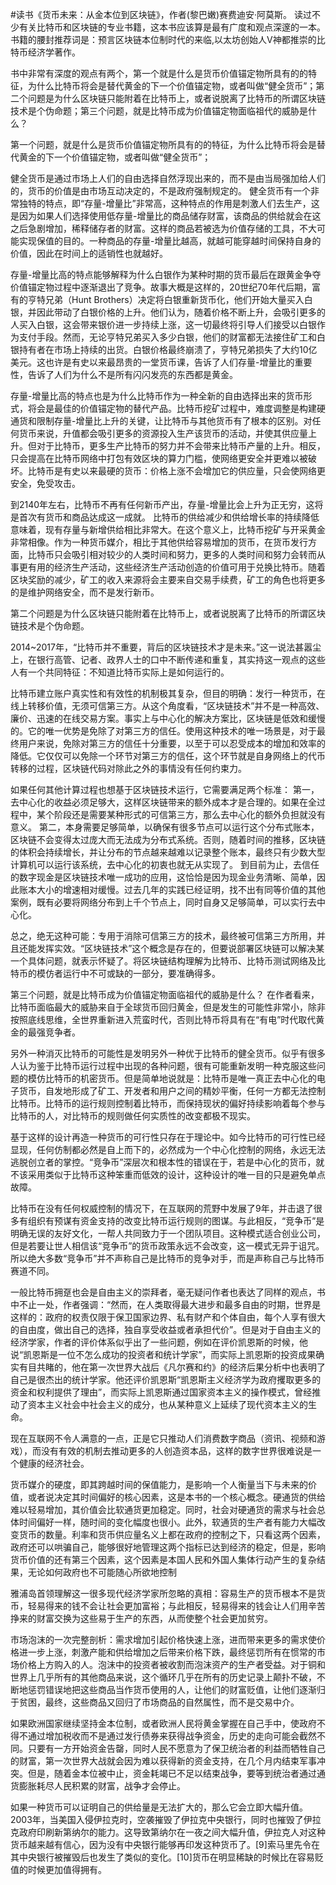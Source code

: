 #读书《货币未来：从金本位到区块链》，作者(黎巴嫩)赛费迪安·阿莫斯。
读过不少有关比特币和区块链的专业书籍，这本书应该算是最有广度和观点深邃的一本。书籍的腰封推荐词是：预言区块链本位制时代的来临,以太坊创始人V神都推崇的比特币经济学著作。

书中非常有深度的观点有两个，第一个就是什么是货币价值锚定物所具有的的特征，为什么比特币将会是替代黄金的下一个价值锚定物，或者叫做“健全货币”；第二个问题是为什么区块链只能附着在比特币上，或者说脱离了比特币的所谓区块链技术是个伪命题；第三个问题，就是比特币成为价值锚定物面临祖代的威胁是什么？

第一个问题，就是什么是货币价值锚定物所具有的的特征，为什么比特币将会是替代黄金的下一个价值锚定物，或者叫做“健全货币”；

健全货币是通过市场上人们的自由选择自然浮现出来的，而不是由当局强加给人们的，货币的价值是由市场互动决定的，不是政府强制规定的。
健全货币有一个非常独特的特点，即“存量-增量比”非常高，这种特点的作用是刺激人们去生产，这是因为如果人们选择使用低存量-增量比的商品储存财富，该商品的供给就会在这之后急剧增加，稀释储存者的财富。这样的商品若被选为价值存储的工具，不大可能实现保值的目的。一种商品的存量-增量比越高，就越可能穿越时间保持自身的价值，因此在时间上的适销性也就越好。

存量-增量比高的特点能够解释为什么白银作为某种时期的货币最后在跟黄金争夺价值锚定物过程中逐渐退出了竞争。故事大概是这样的，20世纪70年代后期，富有的亨特兄弟（Hunt Brothers）决定将白银重新货币化，他们开始大量买入白银，并因此带动了白银价格的上升。他们认为，随着价格不断上升，会吸引更多的人买入白银，这会带来银价进一步持续上涨，这一切最终将引导人们接受以白银作为支付手段。然而，无论亨特兄弟买入多少白银，他们的财富都无法接住矿工和白银持有者在市场上持续的出货。白银价格最终崩溃了，亨特兄弟损失了大约10亿美元。这也许是有史以来最昂贵的一堂货币课，告诉了人们存量-增量比的重要性，告诉了人们为什么不是所有闪闪发亮的东西都是黄金。

存量-增量比高的特点也是为什么比特币作为一种全新的自由选择出来的货币形式，将会是最佳的价值锚定物的替代产品。比特币挖矿过程中，难度调整是构建硬通货和限制存量-增量比上升的关键，让比特币与其他货币有了根本的区别。对任何货币来说，升值都会吸引更多的资源投入生产该货币的活动，并使其供应量上升。但对于比特币，更多生产比特币的努力并不会带来比特币产量的上升。相反，只会提高在比特币网络中打包有效区块的算力门槛，使网络更安全并更难以被破坏。比特币是有史以来最硬的货币：价格上涨不会增加它的供应量，只会使网络更安全，免受攻击。

到2140年左右，比特币不再有任何新币产出，存量-增量比会上升为正无穷，这将是首次有货币和商品达成这一成就。
比特币的供给减少和供给增长率的持续降低意味着，现有存量与新增供给相比非常大。在这个意义上，比特币挖矿与开采黄金非常相像。作为一种货币媒介，相比于其他供给容易增加的货币，在货币发行方面，比特币只会吸引相对较少的人类时间和努力，更多的人类时间和努力会转而从事更有用的经济生产活动，这些经济生产活动创造的价值可用于兑换比特币。随着区块奖励的减少，矿工的收入来源将会主要来自交易手续费，矿工的角色也将更多的是维护网络安全，而不是发行新币。

第二个问题是为什么区块链只能附着在比特币上，或者说脱离了比特币的所谓区块链技术是个伪命题。

2014~2017年，“比特币并不重要，背后的区块链技术才是未来。”这一说法甚嚣尘上，在银行高管、记者、政界人士的口中不断传递和重复，其实持这一观点的这些人有一个共同特征：不知道比特币实际上是如何运行的。

比特币建立账户真实性和有效性的机制极其复杂，但目的明确：发行一种货币，在线上转移价值，无须可信第三方。从这个角度看，“区块链技术”并不是一种高效、廉价、迅速的在线交易方案。事实上与中心化的解决方案比，区块链是低效和缓慢的。它的唯一优势是免除了对第三方的信任。使用这种技术的唯一场景是，对于最终用户来说，免除对第三方的信任十分重要，以至于可以忍受成本的增加和效率的降低。它仅仅可以免除一个环节对第三方的信任，这个环节就是自身网络上的代币转移的过程，区块链代码对除此之外的事情没有任何约束力。

如果任何其他计算过程也想基于区块链技术运行，它需要满足两个标准：
第一，去中心化的收益必须足够大，这样区块链带来的额外成本才是合理的。如果在全过程中，某个阶段还是需要某种形式的可信第三方，那么去中心化的额外负担就没有意义。
第二，本身需要足够简单，以确保有很多节点可以运行这个分布式账本，区块链不会变得太过庞大而无法成为分布式系统。否则，随着时间的推移，区块链的体积会持续增长，并让分布的节点越来越难以记录整个账本，最终只有少数大型计算机可以运行该系统，去中心化的初衷也就无从实现了。
到目前为止，去信任的数字现金是区块链技术唯一成功的应用，这恰恰是因为现金业务清晰、简单，因此账本大小的增速相对缓慢。过去几年的实践已经证明，找不出有同等价值的其他案例，既有必要将网络分布到上千个节点上，同时自身又足够简单，可以实行去中心化。

总之，绝无这种可能：专用于消除可信第三方的技术，最终被可信第三方所用，并且还能发挥实效。“区块链技术”这个概念是存在的，但要说部署区块链可以解决某一个具体问题，就表示怀疑了。将区块链结构理解为比特币、比特币测试网络及比特币的模仿者运行中不可或缺的一部分，要准确得多。

第三个问题，就是比特币成为价值锚定物面临祖代的威胁是什么？
在作者看来，比特币面临最大的威胁来自于全球货币回归黄金，但是发生的可能性非常小，除非按照底线思维，全世界重新进入荒蛮时代，否则比特币将具有在“有电”时代取代黄金的最强竞争者。

另外一种消灭比特币的可能性是发明另外一种优于比特币的健全货币。似乎有很多人认为鉴于比特币运行过程中出现的各种问题，很有可能重新发明一种克服这些问题的模仿比特币的机密货币。但是简单地说就是：比特币是唯一真正去中心化的电子货币，自发地形成了矿工、开发者和用户之间的精妙平衡，任何一方都无法控制比特币。比特币的运行规则控制着比特币，而保持现状的偏好持续影响着每个参与比特币的人，对比特币的规则做任何实质性的改变都极不现实。

基于这样的设计再造一种货币的可行性只存在于理论中。如今比特币的可行性已经显现，任何仿制都必然是自上而下的，必然成为一个中心化控制的网络，永远无法逃脱创立者的掌控。“竞争币”深层次和根本性的错误在于，若是中心化的货币，就不该采用类似于比特币这种笨重而低效的设计，这种设计的唯一目的只是避免单点故障。

比特币在没有任何权威控制的情况下，在互联网的荒野中发展了9年，并击退了很多有组织有预谋有资金支持的改变比特币运行规则的图谋。与此相反，“竞争币”是明确无误的友好文化，一帮人共同致力于一个团队项目。这种模式适合创业公司，但是若要让世人相信该“竞争币”的货币政策永远不会改变，这一模式无异于诅咒。所以绝大多数“竞争币”并不声称自己是比特币的竞争对手，而是声称自己与比特币赛道不同。

一般比特币拥趸也会是自由主义的崇拜者，毫无疑问作者也表达了同样的观点，书中不止一处，作者强调：“然而，在人类取得最大进步和最多自由的时期，世界是这样的：政府的权责仅限于保卫国家边界、私有财产和个体自由，每个人享有很大的自由度，做出自己的选择，独自享受收益或者承担代价”。但是对于自由主义的经济学家，作者的评价体系似乎出了一些问题，例如在评价凯恩斯的时候，他说“凯恩斯是一位不怎么成功的投资者和统计学家”，而实际上凯恩斯的投资成果确实有目共睹的，他在第一次世界大战后《凡尔赛和约》的经济后果分析中也表明了自己是很杰出的统计学家。他还评价凯恩斯“凯恩斯主义经济学为政府攫取更多的资金和权利提供了理由”，而实际上凯恩斯通过国家资本主义的操作模式，曾经推动了资本主义社会中社会主义的成分，也从某种意义上延续了现代资本主义的生命。


现在互联网不令人满意的一点，正是它只推动人们消费数字商品（资讯、视频和游戏），而没有有效的机制去推动更多的人创造资本品，这样的数字世界很难说是一个健康的经济社会。

货币媒介的硬度，即其跨越时间的保值能力，是影响一个人衡量当下与未来的价值，或者说决定其时间偏好的核心因素，这是本书的一个核心概念。硬通货的供给难以轻易增加，其价值会比软通货更加稳定。同时，社会对硬通货的需求与社会总体时间偏好一样，随时间的变化幅度也很小。此外，软通货的生产者有能力大幅改变货币的数量。利率和货币供应量名义上都在政府的控制之下，只看这两个因素，政府还可以哄骗自己，能够很好地管理这两个指标已达到经济的稳定，但是，影响货币价值的还有第三个因素，这个因素是本国人民和外国人集体行动产生的复杂结果，无论如何政府也不可能随心所欲地控制

雅浦岛首领理解这一很多现代经济学家所忽略的真相：容易生产的货币根本不是货币，轻易得来的钱不会让社会更加富裕；与此相反，轻易得来的钱会让人们用辛苦挣来的财富交换为这些易于生产的东西，从而使整个社会更加贫穷。

市场泡沫的一次完整剖析：需求增加引起价格快速上涨，进而带来更多的需求使价格进一步上涨，刺激产能和供给增加之后带来价格下跌，最终惩罚所有在惯常的市场价格上方购入的人。泡沫中的投资者被收割而泡沫资产的生产者受益。对于铜和世界上几乎所有的其他商品来说，这个循环几乎在所有的历史记录上颠扑不破，不断地惩罚错误地把这些商品当作货币使用的人，让他们的财富贬值，让他们逐渐归于贫困，最终，这些商品又回归了市场商品的自然属性，而不是交易中介。

如果欧洲国家继续坚持金本位制，或者欧洲人民将黄金掌握在自己手中，使政府不得不通过增加税收而不是通过发行债券来获得战争资金，历史的走向可能会截然不同。只要有一方开始资金告罄，同时人民不愿意为了保卫统治者的利益而牺牲自己的财富，第一次世界大战就会因为难以获得新的资金支持，在几个月内结束军事冲突。但是，随着金本位被中止，资金耗竭已不足以结束战争，要等到统治者通过通货膨胀耗尽人民积累的财富，战争才会停止。

如果一种货币可以证明自己的供给量是无法扩大的，那么它会立即大幅升值。2003年，当美国入侵伊拉克时，空袭摧毁了伊拉克中央银行，同时也摧毁了伊拉克政府印刷新第纳尔的能力。这导致第纳尔在一夜之间大幅升值，伊拉克人对这种货币越来越有信心，因为没有中央银行能够再印发这种货币了。[9]索马里先令在其中央银行被摧毁后也发生了类似的变化。[10]货币在明显稀缺的时候比在容易贬值的时候更加值得拥有。